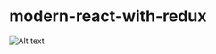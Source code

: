# modern-react-with-redux


![Alt text](https://github.com/Harnoorsingh5/modern-react-with-redux/tree/master/images/AppComponent.png)
